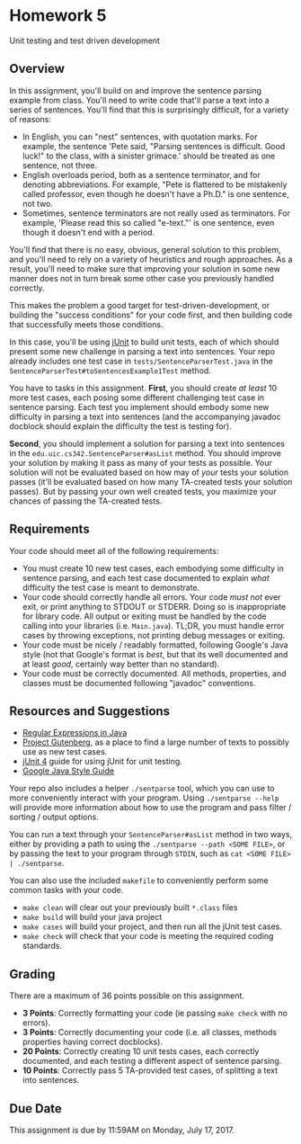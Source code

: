 Homework 5
===
Unit testing and test driven development


Overview
---
In this assignment, you'll build on and improve the sentence parsing example
from class.  You'll need to write code that'll parse a text into a series
of sentences.  You'll find that this is surprisingly difficult, for a variety
of reasons:

* In English, you can "nest" sentences, with quotation marks.  For example,
  the sentence 'Pete said, "Parsing sentences is difficult.  Good luck!"
  to the class, with a sinister grimace.' should be treated as one sentence,
  not three.
* English overloads period, both as a sentence terminator, and for denoting
  abbreviations.  For example, "Pete is flattered to be mistakenly called
  professor, even though he doesn't have a Ph.D." is one sentence, not two.
* Sometimes, sentence terminators are not really used as terminators.  For
  example, 'Please read this so called "e-text."' is one sentence, even
  though it doesn't end with a period.

You'll find that there is no easy, obvious, general solution to this problem,
and you'll need to rely on a variety of heuristics and rough approaches.  As
a result, you'll need to make sure that improving your solution in some new
manner does not in turn break some other case you previously handled correctly.

This makes the problem a good target for test-driven-development, or
building the "success conditions" for your code first, and then building code
that successfully meets those conditions.

In this case, you'll be using [jUnit](http://junit.org/junit4/) to build unit
tests, each of which should present some new challenge in parsing a text
into sentences.  Your repo already includes one test case in
`tests/SentenceParserTest.java` in the `SentenceParserTest#toSentencesExample1Test`
method.

You have to tasks in this assignment.  **First**, you should create *at least*
10 more test cases, each posing some different challenging test case in
sentence parsing.  Each test you implement should embody some new
difficulty in parsing a text into sentences (and the accompanying javadoc
docblock should explain the difficulty the test is testing for).

**Second**, you should implement a solution for parsing a text into sentences
in the `edu.uic.cs342.SentenceParser#asList` method.  You should improve your
solution by making it pass as many of your tests as possible.  Your solution
will not be evaluated based on how may of *your* tests your solution passes
(it'll be evaluated based on how many TA-created tests your solution passes).
But by passing your own well created tests, you maximize your chances of passing
the TA-created tests.


Requirements
---
Your code should meet all of the following requirements:

* You must create 10 new test cases, each embodying some difficulty in 
  sentence parsing, and each test case documented to explain *what* difficulty
  the test case is meant to demonstrate.
* Your code should correctly handle all errors.  Your code *must not* ever
  exit, or print anything to STDOUT or STDERR. Doing so is inappropriate
  for library code.  All output or exiting must be handled by the code
  calling into your libraries (i.e. `Main.java`).  TL;DR, you must handle
  error cases by throwing exceptions, not printing debug messages or
  exiting.
* Your code must be nicely / readably formatted, following Google's Java
  style (not that Google's format is *best*, but that its well documented
  and at least *good*, certainly way better than no standard).
* Your code must be correctly documented.  All methods, properties, and
  classes must be documented following "javadoc" conventions.


Resources and Suggestions
---
* [Regular Expressions in Java](http://www.vogella.com/tutorials/JavaRegularExpressions/article.html)
* [Project Gutenberg](https://www.gutenberg.org/), as a place to find a large
  number of texts to possibly use as new test cases.
* [jUnit 4](https://github.com/junit-team/junit4/wiki/Getting-started) guide for
  using jUnit for unit testing.
* [Google Java Style Guide](https://google.github.io/styleguide/javaguide.html)

Your repo also includes a helper `./sentparse` tool, which you can use
to more conveniently interact with your program.  Using `./sentparse --help`
will provide more information about how to use the program and pass filter /
sorting / output options.

You can run a text through your `SentenceParser#asList` method in two ways,
either by providing a path to using the `./sentparse --path <SOME FILE>`, or
by passing the text to your program through `STDIN`, such as
`cat <SOME FILE> | ./sentparse`.

You can also use the included `makefile` to conveniently perform some common
tasks with your code.
* `make clean` will clear out your previously built `*.class` files
* `make build` will build your java project
* `make cases` will build your project, and then run all the jUnit test cases.
* `make check` will check that your code is meeting the required coding
  standards.


Grading
---
There are a maximum of 36 points possible on this assignment.

* **3 Points**:  Correctly formatting your code (ie passing `make check` with
                 no errors).
* **3 Points**:  Correctly documenting your code (i.e. all classes, methods
                 properties having correct docblocks).
* **20 Points**: Correctly creating 10 unit tests cases, each correctly
                 documented, and each testing a different aspect of sentence
                 parsing.
* **10 Points**: Correctly pass 5 TA-provided test cases, of splitting
                 a text into sentences.


Due Date
---
This assignment is due by 11:59AM on Monday, July 17, 2017.